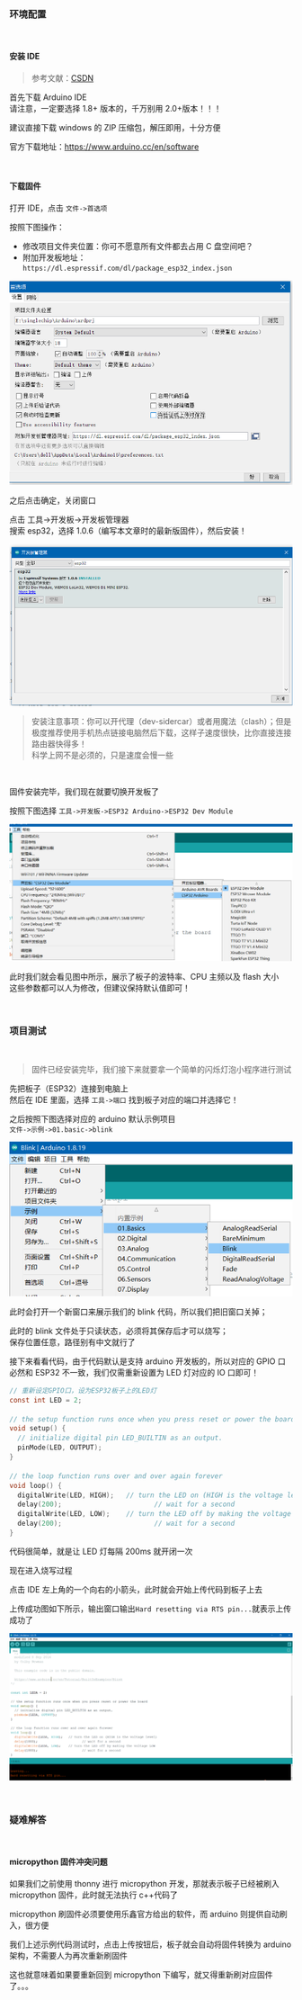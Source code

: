 ### 环境配置

<br>

#### 安装 IDE

> 参考文献：[CSDN](https://blog.csdn.net/Mark_md/article/details/121326060?ops_request_misc=%257B%2522request%255Fid%2522%253A%2522168636105316800227469208%2522%252C%2522scm%2522%253A%252220140713.130102334..%2522%257D&request_id=168636105316800227469208&biz_id=0&utm_medium=distribute.pc_search_result.none-task-blog-2~all~top_positive~default-1-121326060-null-null.142^v88^control_2,239^v2^insert_chatgpt&utm_term=arduino%20esp32&spm=1018.2226.3001.4449)

首先下载 Arduino IDE  
请注意，一定要选择 1.8+ 版本的，千万别用 2.0+版本！！！

建议直接下载 windows 的 ZIP 压缩包，解压即用，十分方便

官方下载地址：https://www.arduino.cc/en/software

<br>

#### 下载固件

打开 IDE，点击 `文件->首选项`

按照下图操作：

- 修改项目文件夹位置：你可不愿意所有文件都去占用 C 盘空间吧？
- 附加开发板地址：`https://dl.espressif.com/dl/package_esp32_index.json`

![](./image/install/i1.png)

之后点击确定，关闭窗口

点击 工具->开发板->开发板管理器  
搜索 esp32，选择 1.0.6（编写本文章时的最新版固件），然后安装！

![](./image/install/i2.png)

> 安装注意事项：你可以开代理（dev-sidercar）或者用魔法（clash）；但是极度推荐使用手机热点链接电脑然后下载，这样子速度很快，比你直接连接路由器快得多！  
> 科学上网不是必须的，只是速度会慢一些

<br>

固件安装完毕，我们现在就要切换开发板了

按照下图选择 `工具->开发板->ESP32 Arduino->ESP32 Dev Module`

![](./image/install/i3.png)

此时我们就会看见图中所示，展示了板子的波特率、CPU 主频以及 flash 大小  
这些参数都可以人为修改，但建议保持默认值即可！

<br>

### 项目测试

<br>

> 固件已经安装完毕，我们接下来就要拿一个简单的闪烁灯泡小程序进行测试

先把板子（ESP32）连接到电脑上  
然后在 IDE 里面，选择 `工具->端口` 找到板子对应的端口并选择它！

之后按照下图选择对应的 arduino 默认示例项目  
`文件->示例->01.basic->blink`

![](./image/install/i4.png)

此时会打开一个新窗口来展示我们的 blink 代码，所以我们把旧窗口关掉；

此时的 blink 文件处于只读状态，必须将其保存后才可以烧写；  
保存位置任意，路径别有中文就行了

接下来看看代码，由于代码默认是支持 arduino 开发板的，所以对应的 GPIO 口必然和 ESP32 不一致，我们仅需重新设置为 LED 灯对应的 IO 口即可！

```c
// 重新设定GPIO口，设为ESP32板子上的LED灯
const int LED = 2;

// the setup function runs once when you press reset or power the board
void setup() {
  // initialize digital pin LED_BUILTIN as an output.
  pinMode(LED, OUTPUT);
}

// the loop function runs over and over again forever
void loop() {
  digitalWrite(LED, HIGH);   // turn the LED on (HIGH is the voltage level)
  delay(200);                       // wait for a second
  digitalWrite(LED, LOW);    // turn the LED off by making the voltage LOW
  delay(200);                       // wait for a second
}
```

代码很简单，就是让 LED 灯每隔 200ms 就开闭一次

现在进入烧写过程

点击 IDE 左上角的一个向右的小箭头，此时就会开始上传代码到板子上去

上传成功图如下所示，输出窗口输出`Hard resetting via RTS pin...`就表示上传成功了

![](./image/install/i5.png)

<br>

### 疑难解答

<br>

#### micropython 固件冲突问题

如果我们之前使用 thonny 进行 micropython 开发，那就表示板子已经被刷入 micropython 固件，此时就无法执行 c++代码了

micropython 刷固件必须要使用乐鑫官方给出的软件，而 arduino 则提供自动刷入，很方便

我们上述示例代码测试时，点击上传按钮后，板子就会自动将固件转换为 arduino 架构，不需要人为再次重新刷固件

这也就意味着如果要重新回到 micropython 下编写，就又得重新刷对应固件了。。。

<br>
